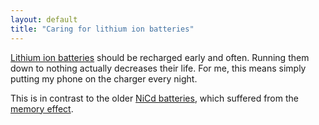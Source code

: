 ```yaml
---
layout: default
title: "Caring for lithium ion batteries"
---
```


[Lithium ion batteries](http://en.wikipedia.org/wiki/Lithium_ion_battery)
should be recharged early and often. Running them down to nothing actually
decreases their life. For me, this means simply putting my phone on the charger
every night.

This is in contrast to the older [NiCd batteries](http://en.wikipedia.org/wiki/Nickel-cadmium_battery), which suffered
from the [memory effect](http://en.wikipedia.org/wiki/Memory_effect).

